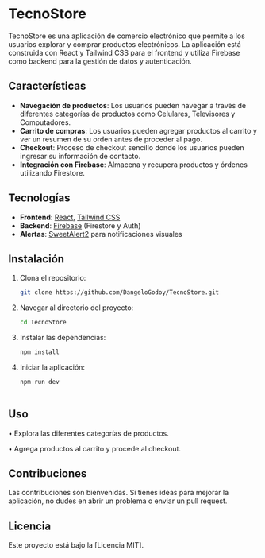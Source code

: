 
# TecnoStore

TecnoStore es una aplicación de comercio electrónico que permite a los usuarios explorar y comprar productos electrónicos. La aplicación está construida con React y Tailwind CSS para el frontend y utiliza Firebase como backend para la gestión de datos y autenticación.

## Características

- **Navegación de productos**: Los usuarios pueden navegar a través de diferentes categorías de productos como Celulares, Televisores y Computadores.
- **Carrito de compras**: Los usuarios pueden agregar productos al carrito y ver un resumen de su orden antes de proceder al pago.
- **Checkout**: Proceso de checkout sencillo donde los usuarios pueden ingresar su información de contacto.
- **Integración con Firebase**: Almacena y recupera productos y órdenes utilizando Firestore.

## Tecnologías

- **Frontend**: [React](https://reactjs.org/), [Tailwind CSS](https://tailwindcss.com/)
- **Backend**: [Firebase](https://firebase.google.com/) (Firestore y Auth)
- **Alertas**: [SweetAlert2](https://sweetalert2.github.io/) para notificaciones visuales

## Instalación

1. Clona el repositorio:
   ```bash
   git clone https://github.com/DangeloGodoy/TecnoStore.git
2. Navegar al directorio del proyecto:
   ```bash
   cd TecnoStore
3. Instalar las dependencias:
   ```bash
   npm install
4. Iniciar la aplicación:
   ```bash
   npm run dev
  
## Uso

•  Explora las diferentes categorías de productos.

•  Agrega productos al carrito y procede al checkout.

## Contribuciones

Las contribuciones son bienvenidas. Si tienes ideas para mejorar la aplicación, no dudes en abrir un problema o enviar un pull request.

## Licencia

Este proyecto está bajo la [Licencia MIT].
